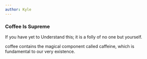 ```yaml
---
author: Kyle
---
```

### Coffee Is Supreme ###

If you have yet to Understand this; it is a folly of no one but yourself.

coffee contains the magical component called caffeine, which is fundamental to our very existence.